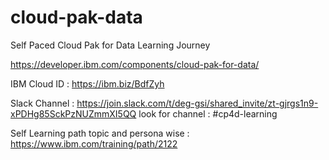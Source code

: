 # cloud-pak-data
Self Paced Cloud Pak for Data Learning Journey

https://developer.ibm.com/components/cloud-pak-for-data/

IBM Cloud ID : https://ibm.biz/BdfZyh

Slack Channel : https://join.slack.com/t/deg-gsi/shared_invite/zt-gjrgs1n9-xPDHg85SckPzNUZmmXI5QQ
look for channel : #cp4d-learning

Self Learning path topic and persona wise : https://www.ibm.com/training/path/2122
